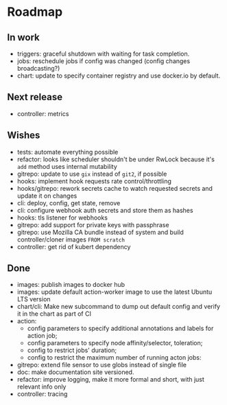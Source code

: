 # Roadmap

## In work

- triggers: graceful shutdown with waiting for task completion.
- jobs: reschedule jobs if config was changed (config changes broadcasting?)
- chart: update to specify container registry and use docker.io by default.

## Next release

- controller: metrics

## Wishes

- tests: automate everything possible
- refactor: looks like scheduler shouldn't be under RwLock because it's `add` method uses internal mutability
- gitrepo: update to use `gix` instead of `git2`, if possible
- hooks: implement hook requests rate control/throttling
- hooks/gitrepo: rework secrets cache to watch requested secrets and update it on changes
- cli: deploy, config, get state, remove
- cli: configure webhook auth secrets and store them as hashes
- hooks: tls listener for webhooks
- gitrepo: add support for private keys with passphrase
- gitrepo: use Mozilla CA bundle instead of system and build controller/cloner images `FROM scratch`
- controller: get rid of kubert dependency

## Done

- images: publish images to docker hub
- images: update default action-worker image to use the latest Ubuntu LTS version
- chart/cli: Make new subcommand to dump out default config and verify it in the chart as part of CI
- action:
    - config parameters to specify additional annotations and labels for action job;
    - config parameters to specify node affinity/selector, toleration;
    - config to restrict jobs' duration;
    - config to restrict the maximum number of running acton jobs:
- gitrepo: extend file sensor to use globs instead of single file
- doc: make documentation site versioned.
- refactor: improve logging, make it more formal and short, with just relevant info only
- controller: tracing
